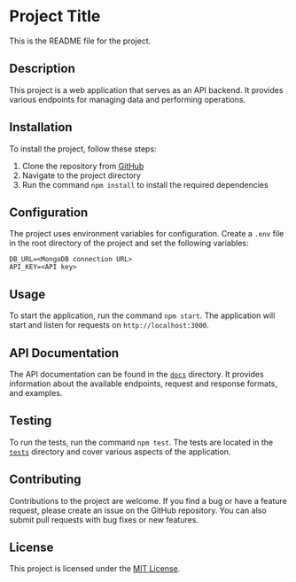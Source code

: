 # Project Title

This is the README file for the project.

## Description

This project is a web application that serves as an API backend. It provides various endpoints for managing data and performing operations.

## Installation

To install the project, follow these steps:

1. Clone the repository from [GitHub](https://github.com/my-repo.git)
2. Navigate to the project directory
3. Run the command `npm install` to install the required dependencies

## Configuration

The project uses environment variables for configuration. Create a `.env` file in the root directory of the project and set the following variables:

```
DB_URL=<MongoDB connection URL>
API_KEY=<API key>
```

## Usage

To start the application, run the command `npm start`. The application will start and listen for requests on `http://localhost:3000`.

## API Documentation

The API documentation can be found in the [`docs`](/docs) directory. It provides information about the available endpoints, request and response formats, and examples.

## Testing

To run the tests, run the command `npm test`. The tests are located in the [`tests`](/tests) directory and cover various aspects of the application.

## Contributing

Contributions to the project are welcome. If you find a bug or have a feature request, please create an issue on the GitHub repository. You can also submit pull requests with bug fixes or new features.

## License

This project is licensed under the [MIT License](LICENSE).